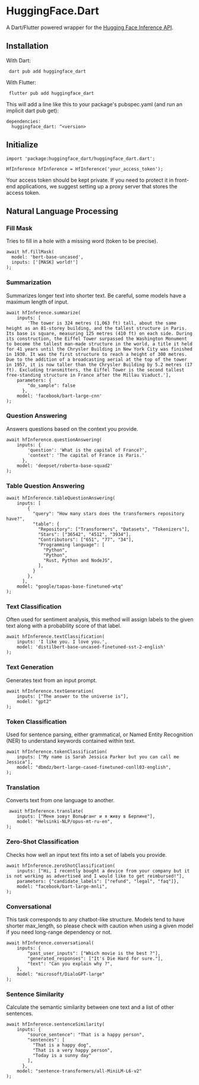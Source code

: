 # HuggingFace.Dart

A Dart/Flutter powered wrapper for the [Hugging Face Inference API](https://huggingface.co/docs/api-inference/index).

## Installation


With Dart:

```
 dart pub add huggingface_dart
```

With Flutter:

```
 flutter pub add huggingface_dart
```

This will add a line like this to your package's pubspec.yaml (and run an implicit dart pub get):

```
dependencies:
  huggingface_dart: ^<version>
```

## Initialize

```
import 'package:huggingface_dart/huggingface_dart.dart';

HfInference hfInference = HfInference('your_access_token');
```


Your access token should be kept private. If you need to protect it in front-end applications, we suggest setting up a proxy server that stores the access token.

## Natural Language Processing

### Fill Mask

Tries to fill in a hole with a missing word (token to be precise).

```
await hf.fillMask(
  model: 'bert-base-uncased',
  inputs: ['[MASK] world!']
);
```

### Summarization

Summarizes longer text into shorter text. Be careful, some models have a maximum length of input.

```
await hfInference.summarize(
    inputs: [
        'The tower is 324 metres (1,063 ft) tall, about the same height as an 81-storey building, and the tallest structure in Paris. Its base is square, measuring 125 metres (410 ft) on each side. During its construction, the Eiffel Tower surpassed the Washington Monument to become the tallest man-made structure in the world, a title it held for 41 years until the Chrysler Building in New York City was finished in 1930. It was the first structure to reach a height of 300 metres. Due to the addition of a broadcasting aerial at the top of the tower in 1957, it is now taller than the Chrysler Building by 5.2 metres (17 ft). Excluding transmitters, the Eiffel Tower is the second tallest free-standing structure in France after the Millau Viaduct.'], 
    parameters: {
        "do_sample": false
      }, 
    model: 'facebook/bart-large-cnn'
);
```

### Question Answering

Answers questions based on the context you provide.

```
await hfInference.questionAnswering(
    inputs: {
        'question': 'What is the capital of France?',
        'context': 'The capital of France is Paris.'
      }, 
    model: 'deepset/roberta-base-squad2'
);
```

### Table Question Answering

```
await hfInference.tableQuestionAnswering(
    inputs: [
        {
          "query": "How many stars does the transformers repository have?",
          "table": {
            "Repository": ["Transformers", "Datasets", "Tokenizers"],
            "Stars": ["36542", "4512", "3934"],
            "Contributors": ["651", "77", "34"],
            "Programming language": [
              "Python",
              "Python",
              "Rust, Python and NodeJS",
            ],
          }
        },
      ], 
    model: "google/tapas-base-finetuned-wtq"
);
```

### Text Classification

Often used for sentiment analysis, this method will assign labels to the given text along with a probability score of that label.

```
await hfInference.textClassification(
    inputs: 'I like you. I love you.',
    model: 'distilbert-base-uncased-finetuned-sst-2-english'
);
```

### Text Generation

Generates text from an input prompt.

```
await hfInference.textGeneration(
    inputs: ["The answer to the universe is"],
    model: "gpt2"
);
```

### Token Classification

Used for sentence parsing, either grammatical, or Named Entity Recognition (NER) to understand keywords contained within text.

```
await hfInference.tokenClassification(
    inputs: ["My name is Sarah Jessica Parker but you can call me Jessica"],
    model: "dbmdz/bert-large-cased-finetuned-conll03-english",
);
```

### Translation

Converts text from one language to another.

```
 await hfInference.translate(
    inputs: ["Меня зовут Вольфганг и я живу в Берлине"],
    model: "Helsinki-NLP/opus-mt-ru-en",
);
```

### Zero-Shot Classification

Checks how well an input text fits into a set of labels you provide.

```
await hfInference.zeroShotClassification(
    inputs: ["Hi, I recently bought a device from your company but it is not working as advertised and I would like to get reimbursed!"],
    parameters: {"candidate_labels": ["refund", "legal", "faq"]},
    model: "facebook/bart-large-mnli",
);
```

### Conversational

This task corresponds to any chatbot-like structure. Models tend to have shorter max_length, so please check with caution when using a given model if you need long-range dependency or not.

```
await hfInference.conversational(
    inputs: {
        "past_user_inputs": ["Which movie is the best ?"],
        "generated_responses": ["It's Die Hard for sure."],
        "text": "Can you explain why ?",
    }, 
    model: "microsoft/DialoGPT-large"
);
```

### Sentence Similarity

Calculate the semantic similarity between one text and a list of other sentences.

```
await hfInference.sentenceSimilarity(
    inputs: {
        "source_sentence": "That is a happy person",
        "sentences": [
          "That is a happy dog",
          "That is a very happy person",
          "Today is a sunny day"
        ],
      }, 
    model: "sentence-transformers/all-MiniLM-L6-v2"
);
```


